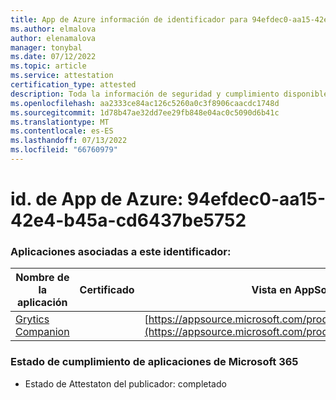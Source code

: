 ```yaml
---
title: App de Azure información de identificador para 94efdec0-aa15-42e4-b45a-cd6437be5752
ms.author: elmalova
author: elenamalova
manager: tonybal
ms.date: 07/12/2022
ms.topic: article
ms.service: attestation
certification_type: attested
description: Toda la información de seguridad y cumplimiento disponible para 94efdec0-aa15-42e4-b45a-cd6437be5752.
ms.openlocfilehash: aa2333ce84ac126c5260a0c3f8906caacdc1748d
ms.sourcegitcommit: 1d78b47ae32dd7ee29fb848e04ac0c5090d6b41c
ms.translationtype: MT
ms.contentlocale: es-ES
ms.lasthandoff: 07/13/2022
ms.locfileid: "66760979"
---
```

# <a name="azure-app-id-94efdec0-aa15-42e4-b45a-cd6437be5752"></a>id. de App de Azure: 94efdec0-aa15-42e4-b45a-cd6437be5752


### <a name="apps-associated-with-this-id"></a>Aplicaciones asociadas a este identificador:
| **Nombre de la aplicación** | **Certificado** | **Vista en AppSource** |
|--------------|---------------|-----------------------|
| [Grytics Companion](../forward/WA200004217.md) |  | [https://appsource.microsoft.com/product/office/WA200004217](https://appsource.microsoft.com/product/office/WA200004217) |

### <a name="microsoft-365-app-compliance-status"></a>Estado de cumplimiento de aplicaciones de Microsoft 365
- Estado de Attestaton del publicador: completado
